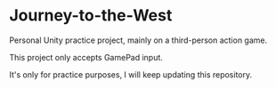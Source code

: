 # Journey-to-the-West
Personal Unity practice project, mainly on a third-person action game.

This project only accepts GamePad input.

It's only for practice purposes, I will keep updating this repository.
